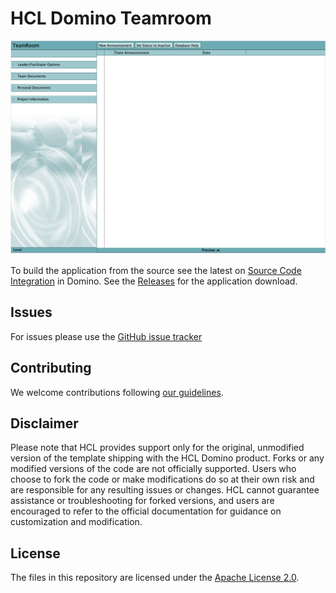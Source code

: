 # HCL Domino Teamroom

![Screenshot Discussion](docs/assets/images/png/screenshot.png)

To build the application from the source see the latest on [Source Code Integration](https://help.hcltechsw.com/dom_designer/14.0.0/basic/wn_sourcecodeutilitytool.html) in Domino. See the [Releases](https://github.com/HCL-TECH-SOFTWARE/domino-teamroom-ntf/releases) for the application download.

## Issues
For issues please use the [GitHub issue tracker](https://github.com/HCL-TECH-SOFTWARE/domino-teamroom-ntf/issues)

## Contributing
We welcome contributions following [our guidelines](CONTRIBUTING.md).

## Disclaimer
Please note that HCL provides support only for the original, unmodified version of the template shipping with the HCL Domino product. Forks or any modified versions of the code are not officially supported. Users who choose to fork the code or make modifications do so at their own risk and are responsible for any resulting issues or changes. HCL cannot guarantee assistance or troubleshooting for forked versions, and users are encouraged to refer to the official documentation for guidance on customization and modification.

## License
The files in this repository are licensed under the [Apache License 2.0](https://www.apache.org/licenses/LICENSE-2.0.html).
